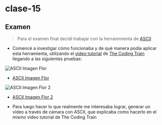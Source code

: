 # clase-15
## Examen 
> Para el examen final decidí trabajar con la herrammienta de [ASCII](https://www.tetoki.eu/asciiart/)
- Comencé a investigar cómo funcionaba y de qué manera podía aplicar esta herramienta, utilizando el [video tutorial](https://youtu.be/55iwMYv8tGI?si=27dvJOpGSa8W4LV-) de [The Coding Train](https://thecodingtrain.com/) llegando a las siguientes pruebas:

![ASCII Imagen Flor](https://github.com/daniellasarai/dis9034-2024-1/assets/163043965/09624524-cace-4522-be7a-8a1dc5f90429)
- [ASCII Imagen Flor](https://editor.p5js.org/daniellasarai/sketches/_CxYBktuh)

![ASCII Imagen Flor 2](https://github.com/daniellasarai/dis9034-2024-1/assets/163043965/4672341b-2d48-45ba-b7a5-5f995df75e8e)
- [ASCII Imagen Flor 2](https://editor.p5js.org/daniellasarai/sketches/0igG_06mG)

- Para luego hacer lo que realmente me interesaba lograr, generar un video a través de cámara con ASCII, que explicaba como hacerlo en el mismo video tutorial de The Coding Train
